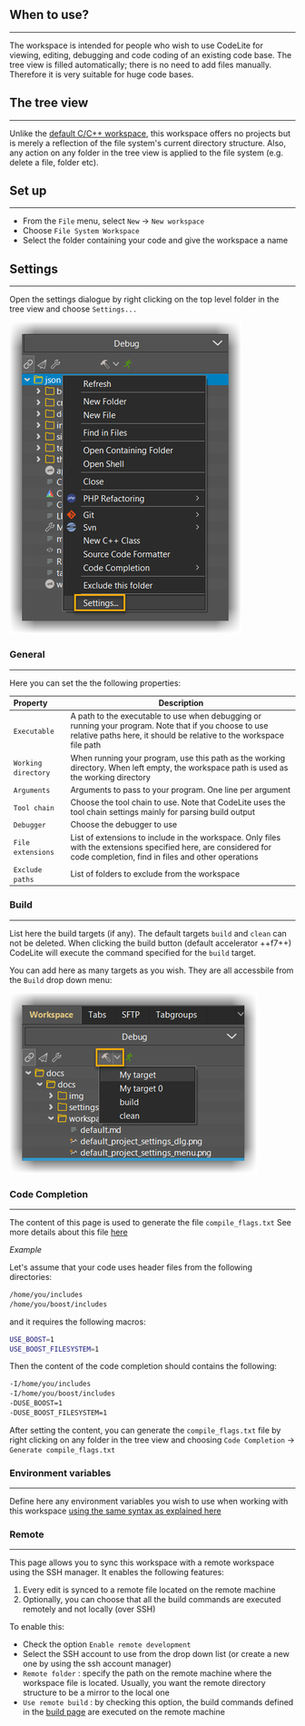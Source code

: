 ## When to use?
---

The workspace is intended for people who wish to use CodeLite for viewing, editing, debugging and code coding of an existing code base.
The tree view is filled automatically; there is no need to add files manually. Therefore it is very suitable for huge code bases.

## The tree view
---

Unlike the [default C/C++ workspace](default.md), this workspace offers no projects but is merely a reflection of the file system's current directory structure.
Also, any action on any folder in the tree view is applied to the file system (e.g. delete a file, folder etc).

## Set up
---

- From the `File` menu, select `New` &#8594; `New workspace`
- Choose `File System Workspace`
- Select the folder containing your code and give the workspace a name

## Settings
---

Open the settings dialogue by right clicking on the top level folder in the tree view and choose `Settings...`

![Open settings dialogue](fsw_settings_menu.png)

### General
---

Here you can set the the following properties:

| Property              | Description                                      |
|:-------------------   |--------------------------------------------------|
| `Executable`          | A path to the executable to use when debugging or running your program. Note that if you choose to use relative paths here, it should be relative to the workspace file path|
| `Working directory`   | When running your program, use this path as the working directory. When left empty, the workspace path is used as the working directory|
| `Arguments`           | Arguments to pass to your program. One line per argument |
| `Tool chain`          | Choose the tool chain to use. Note that CodeLite uses the tool chain settings mainly for parsing build output|
| `Debugger`            | Choose the debugger to use |
| `File extensions`     | List of extensions to include in the workspace. Only files with the extensions specified here, are considered for code completion, find in files and other operations|
| `Exclude paths`       | List of folders to exclude from the workspace|

### Build
---

List here the build targets (if any). The default targets `build` and `clean` can not be deleted.
When clicking the build button (default accelerator ++f7++) CodeLite will execute the command specified for the `build` target.

You can add here as many targets as you wish. They are all accessbile from the `Build` drop down menu:

![Open settings dialogue](fsw_settings_build_menu.png)

### Code Completion
---

The content of this page is used to generate the file `compile_flags.txt`
See more details about this file [here](https://releases.llvm.org/8.0.0/tools/clang/tools/extra/docs/clangd/Installation.html)

*Example*

Let's assume that your code uses header files from the following directories:

```bash
/home/you/includes
/home/you/boost/includes
```

and it requires the following macros:

```bash
USE_BOOST=1
USE_BOOST_FILESYSTEM=1
```

Then the content of the code completion should contains the following:

```bash
-I/home/you/includes
-I/home/you/boost/includes
-DUSE_BOOST=1
-DUSE_BOOST_FILESYSTEM=1
```

After setting the content, you can generate the `compile_flags.txt` file by right clicking on any folder in the tree view and choosing `Code Completion` &#8594; `Generate compile_flags.txt`

### Environment variables
---

Define here any environment variables you wish to use when working with this workspace [using the same syntax as explained here](../../settings/environment_variables/#setting-global-environment-variables)

### Remote
---

This page allows you to sync this workspace with a remote workspace using the SSH manager.
It enables the following features:

1. Every edit is synced to a remote file located on the remote machine
2. Optionally, you can choose that all the build commands are executed remotely and not locally (over SSH)

To enable this:

- Check the option `Enable remote development`
- Select the SSH account to use from the drop down list (or create a new one by using the ssh account manager)
- `Remote folder` : specify the path on the remote machine where the workspace file is located. Usually, you want the remote directory structure to be a mirror to the local one
- `Use remote build` : by checking this option, the build commands defined in the [build page](#build) are executed on the remote machine
